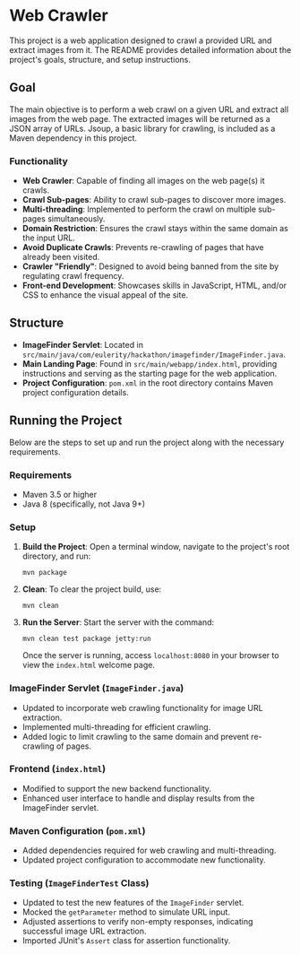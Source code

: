 # Web Crawler

This project is a web application designed to crawl a provided URL and extract images from it. The README provides detailed information about the project's goals, structure, and setup instructions.

## Goal
The main objective is to perform a web crawl on a given URL and extract all images from the web page. The extracted images will be returned as a JSON array of URLs. Jsoup, a basic library for crawling, is included as a Maven dependency in this project.

### Functionality
- **Web Crawler**: Capable of finding all images on the web page(s) it crawls.
- **Crawl Sub-pages**: Ability to crawl sub-pages to discover more images.
- **Multi-threading**: Implemented to perform the crawl on multiple sub-pages simultaneously.
- **Domain Restriction**: Ensures the crawl stays within the same domain as the input URL.
- **Avoid Duplicate Crawls**: Prevents re-crawling of pages that have already been visited.
- **Crawler "Friendly"**: Designed to avoid being banned from the site by regulating crawl frequency.
- **Front-end Development**: Showcases skills in JavaScript, HTML, and/or CSS to enhance the visual appeal of the site.

## Structure
- **ImageFinder Servlet**: Located in `src/main/java/com/eulerity/hackathon/imagefinder/ImageFinder.java`.
- **Main Landing Page**: Found in `src/main/webapp/index.html`, providing instructions and serving as the starting page for the web application.
- **Project Configuration**: `pom.xml` in the root directory contains Maven project configuration details.

## Running the Project
Below are the steps to set up and run the project along with the necessary requirements.

### Requirements
- Maven 3.5 or higher
- Java 8 (specifically, not Java 9+)

### Setup
1. **Build the Project**: Open a terminal window, navigate to the project's root directory, and run:
   ```
   mvn package
   ```
2. **Clean**: To clear the project build, use:
   ```
   mvn clean
   ```
3. **Run the Server**: Start the server with the command:
   ```
   mvn clean test package jetty:run
   ```
   Once the server is running, access `localhost:8080` in your browser to view the `index.html` welcome page.

### ImageFinder Servlet (`ImageFinder.java`)
- Updated to incorporate web crawling functionality for image URL extraction.
- Implemented multi-threading for efficient crawling.
- Added logic to limit crawling to the same domain and prevent re-crawling of pages.

### Frontend (`index.html`)
- Modified to support the new backend functionality.
- Enhanced user interface to handle and display results from the ImageFinder servlet.

### Maven Configuration (`pom.xml`)
- Added dependencies required for web crawling and multi-threading.
- Updated project configuration to accommodate new functionality.

### Testing (`ImageFinderTest` Class)
- Updated to test the new features of the `ImageFinder` servlet.
- Mocked the `getParameter` method to simulate URL input.
- Adjusted assertions to verify non-empty responses, indicating successful image URL extraction.
- Imported JUnit's `Assert` class for assertion functionality.
